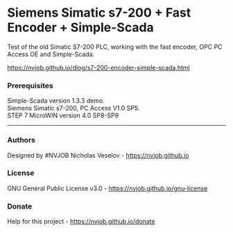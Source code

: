 # Siemens Simatic s7-200 + Fast Encoder + Simple-Scada

Test of the old Simatic S7-200 PLC, working with the fast encoder, OPC PC Access OE and Simple-Scada.

https://nvjob.github.io/dlog/s7-200-encoder-simple-scada.html

### Prerequisites

Simple-Scada version 1.3.3 demo.<br>
Siemens Simatic s7-200, PC Access V1.0 SP5.<br>
STEP 7 MicroWIN version 4.0 SP8-SP9

-------------------------------------------------------------------

### Authors
Designed by #NVJOB Nicholas Veselov - https://nvjob.github.io

### License
GNU General Public License v3.0 - https://nvjob.github.io/gnu-license

### Donate
Help for this project - https://nvjob.github.io/donate
